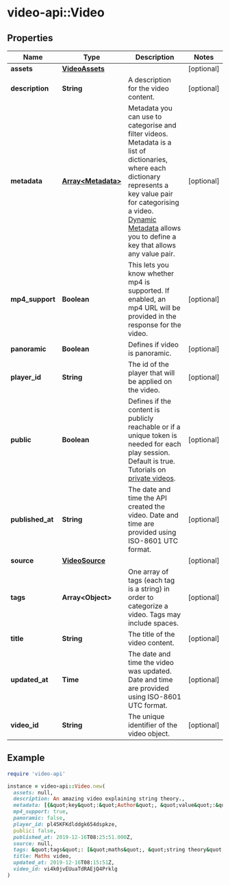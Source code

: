# video-api::Video

## Properties

| Name | Type | Description | Notes |
| ---- | ---- | ----------- | ----- |
| **assets** | [**VideoAssets**](VideoAssets.md) |  | [optional] |
| **description** | **String** | A description for the video content.  | [optional] |
| **metadata** | [**Array&lt;Metadata&gt;**](Metadata.md) | Metadata you can use to categorise and filter videos. Metadata is a list of dictionaries, where each dictionary represents a key value pair for categorising a video. [Dynamic Metadata](https://api.video/blog/endpoints/dynamic-metadata) allows you to define a key that allows any value pair.  | [optional] |
| **mp4_support** | **Boolean** | This lets you know whether mp4 is supported. If enabled, an mp4 URL will be provided in the response for the video.  | [optional] |
| **panoramic** | **Boolean** | Defines if video is panoramic.  | [optional] |
| **player_id** | **String** | The id of the player that will be applied on the video.  | [optional] |
| **public** | **Boolean** | Defines if the content is publicly reachable or if a unique token is needed for each play session. Default is true. Tutorials on [private videos](https://api.video/blog/endpoints/private-videos).  | [optional] |
| **published_at** | **String** | The date and time the API created the video. Date and time are provided using ISO-8601 UTC format. | [optional] |
| **source** | [**VideoSource**](VideoSource.md) |  | [optional] |
| **tags** | **Array&lt;Object&gt;** | One array of tags (each tag is a string) in order to categorize a video. Tags may include spaces.   | [optional] |
| **title** | **String** | The title of the video content.  | [optional] |
| **updated_at** | **Time** | The date and time the video was updated. Date and time are provided using ISO-8601 UTC format. | [optional] |
| **video_id** | **String** | The unique identifier of the video object. | [optional] |

## Example

```ruby
require 'video-api'

instance = video-api::Video.new(
  assets: null,
  description: An amazing video explaining string theory.,
  metadata: [{&quot;key&quot;:&quot;Author&quot;, &quot;value&quot;:&quot;John Doe&quot;}, {&quot;key&quot;:&quot;Format&quot;, &quot;value&quot;:&quot;Tutorial&quot;}],
  mp4_support: true,
  panoramic: false,
  player_id: pl45KFKdlddgk654dspkze,
  public: false,
  published_at: 2019-12-16T08:25:51.000Z,
  source: null,
  tags: &quot;tags&quot;: [&quot;maths&quot;, &quot;string theory&quot;, &quot;video&quot;],
  title: Maths video,
  updated_at: 2019-12-16T08:15:51Z,
  video_id: vi4k0jvEUuaTdRAEjQ4Prklg
)
```

